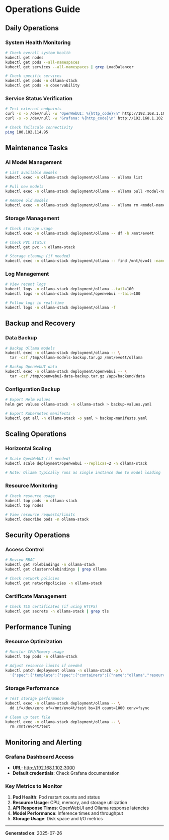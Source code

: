 # Operations Guide

## Daily Operations

### System Health Monitoring

```bash
# Check overall system health
kubectl get nodes
kubectl get pods --all-namespaces
kubectl get services --all-namespaces | grep LoadBalancer

# Check specific services
kubectl get pods -n ollama-stack
kubectl get pods -n observability
```

### Service Status Verification

```bash
# Test external endpoints
curl -s -o /dev/null -w "OpenWebUI: %{http_code}\n" http://192.168.1.101:8080
curl -s -o /dev/null -w "Grafana: %{http_code}\n" http://192.168.1.102:3000

# Check Tailscale connectivity
ping 100.102.114.95
```

## Maintenance Tasks

### AI Model Management

```bash
# List available models
kubectl exec -n ollama-stack deployment/ollama -- ollama list

# Pull new models
kubectl exec -n ollama-stack deployment/ollama -- ollama pull <model-name>

# Remove old models
kubectl exec -n ollama-stack deployment/ollama -- ollama rm <model-name>
```

### Storage Management

```bash
# Check storage usage
kubectl exec -n ollama-stack deployment/ollama -- df -h /mnt/evo4t

# Check PVC status
kubectl get pvc -n ollama-stack

# Storage cleanup (if needed)
kubectl exec -n ollama-stack deployment/ollama -- find /mnt/evo4t -name "*.tmp" -delete
```

### Log Management

```bash
# View recent logs
kubectl logs -n ollama-stack deployment/ollama --tail=100
kubectl logs -n ollama-stack deployment/openwebui --tail=100

# Follow logs in real-time
kubectl logs -n ollama-stack deployment/ollama -f
```

## Backup and Recovery

### Data Backup

```bash
# Backup Ollama models
kubectl exec -n ollama-stack deployment/ollama -- \
  tar -czf /tmp/ollama-models-backup.tar.gz /mnt/evo4t/ollama

# Backup OpenWebUI data
kubectl exec -n ollama-stack deployment/openwebui -- \
  tar -czf /tmp/openwebui-data-backup.tar.gz /app/backend/data
```

### Configuration Backup

```bash
# Export Helm values
helm get values ollama-stack -n ollama-stack > backup-values.yaml

# Export Kubernetes manifests
kubectl get all -n ollama-stack -o yaml > backup-manifests.yaml
```

## Scaling Operations

### Horizontal Scaling

```bash
# Scale OpenWebUI (if needed)
kubectl scale deployment/openwebui --replicas=2 -n ollama-stack

# Note: Ollama typically runs as single instance due to model loading
```

### Resource Monitoring

```bash
# Check resource usage
kubectl top pods -n ollama-stack
kubectl top nodes

# View resource requests/limits
kubectl describe pods -n ollama-stack
```

## Security Operations

### Access Control

```bash
# Review RBAC
kubectl get rolebindings -n ollama-stack
kubectl get clusterrolebindings | grep ollama

# Check network policies
kubectl get networkpolicies -n ollama-stack
```

### Certificate Management

```bash
# Check TLS certificates (if using HTTPS)
kubectl get secrets -n ollama-stack | grep tls
```

## Performance Tuning

### Resource Optimization

```bash
# Monitor CPU/Memory usage
kubectl top pods -n ollama-stack

# Adjust resource limits if needed
kubectl patch deployment ollama -n ollama-stack -p \
  '{"spec":{"template":{"spec":{"containers":[{"name":"ollama","resources":{"limits":{"memory":"8Gi","cpu":"4"}}}]}}}}' 
```

### Storage Performance

```bash
# Test storage performance
kubectl exec -n ollama-stack deployment/ollama -- \
  dd if=/dev/zero of=/mnt/evo4t/test bs=1M count=1000 conv=fsync

# Clean up test file
kubectl exec -n ollama-stack deployment/ollama -- \
  rm /mnt/evo4t/test
```

## Monitoring and Alerting

### Grafana Dashboard Access

- **URL**: http://192.168.1.102:3000
- **Default credentials**: Check Grafana documentation

### Key Metrics to Monitor

1. **Pod Health**: Pod restart counts and status
2. **Resource Usage**: CPU, memory, and storage utilization
3. **API Response Times**: OpenWebUI and Ollama response latencies
4. **Model Performance**: Inference times and throughput
5. **Storage Usage**: Disk space and I/O metrics

---

**Generated on**: 2025-07-26

